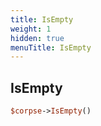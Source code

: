 ```yaml
---
title: IsEmpty
weight: 1
hidden: true
menuTitle: IsEmpty
---
```

## IsEmpty
```perl
$corpse->IsEmpty()
```